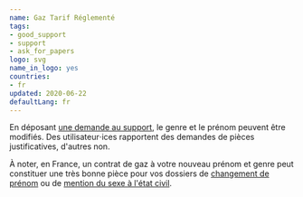 ```yaml
---
name: Gaz Tarif Réglementé
tags:
- good_support
- support
- ask_for_papers
logo: svg
name_in_logo: yes
countries:
- fr
updated: 2020-06-22
defaultLang: fr
---
```


En déposant [une demande au support](https://gaz-tarif-reglemente.fr/aide-contact/formulaire-de-contact.html),
le genre et le prénom peuvent être modifiés. Des utilisateur⋅ices rapportent des
demandes de pièces justificatives, d'autres non.

À noter, en France, un contrat de gaz à votre nouveau prénom et genre peut constituer
une très bonne pièce pour vos dossiers de [changement de prénom](https://wikitrans.co/2019/11/26/changement-de-prenoms-en-mairie/)
ou de [mention du sexe à l'état civil](https://wikitrans.co/2019/11/26/changement-de-sexe-a-letat-civil-tgi/).
